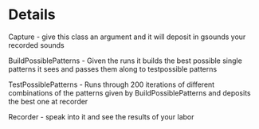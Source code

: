 # Details #

Capture - give this class an argument and it will deposit in gsounds your recorded sounds

BuildPossiblePatterns - Given the runs it builds the best possible single patterns it sees and passes them along to testpossible patterns

TestPossiblePatterns  - Runs through 200 iterations of different combinations of the patterns given by BuildPossiblePatterns and deposits the best one at recorder

Recorder - speak into it and see the results of your labor